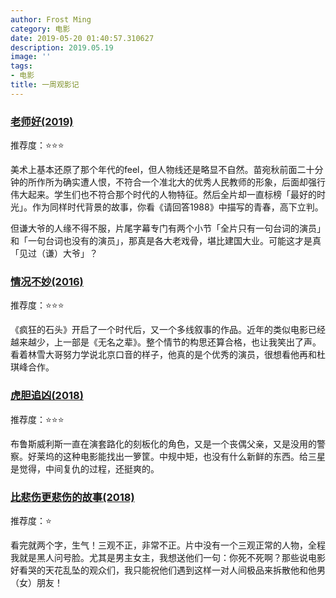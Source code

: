 ```yaml
---
author: Frost Ming
category: 电影
date: 2019-05-20 01:40:57.310627
description: 2019.05.19
image: ''
tags:
- 电影
title: 一周观影记
---
```


### [老师好(2019)](https://movie.douban.com/subject/27663742/)

推荐度：⭐⭐⭐

美术上基本还原了那个年代的feel，但人物线还是略显不自然。苗宛秋前面二十分钟的所作所为确实遭人恨，不符合一个准北大的优秀人民教师的形象，后面却强行伟大起来。学生们也不符合那个时代的人物特征。然后全片却一直标榜「最好的时光」。作为同样时代背景的故事，你看《请回答1988》中描写的青春，高下立判。

但谦大爷的人缘不得不服，片尾字幕专门有两个小节「全片只有一句台词的演员」和「一句台词也没有的演员」，那真是各大老戏骨，堪比建国大业。可能这才是真「见过（谦）大爷」？

### [情况不妙(2016)](https://movie.douban.com/subject/26774772/)

推荐度：⭐⭐⭐

《疯狂的石头》开启了一个时代后，又一个多线叙事的作品。近年的类似电影已经越来越少，上一部是《无名之辈》。整个情节的构思还算合格，也让我笑出了声。看着林雪大哥努力学说北京口音的样子，他真的是个优秀的演员，很想看他再和杜琪峰合作。

### [虎胆追凶(2018)](https://movie.douban.com/subject/3078549/)

推荐度：⭐⭐⭐

布鲁斯威利斯一直在演套路化的刻板化的角色，又是一个丧偶父亲，又是没用的警察。好莱坞的这种电影能找出一箩筐。中规中矩，也没有什么新鲜的东西。给三星是觉得，中间复仇的过程，还挺爽的。

### [比悲伤更悲伤的故事(2018)](https://movie.douban.com/subject/27624661/)

推荐度：⭐

看完就两个字，生气！三观不正，非常不正。片中没有一个三观正常的人物，全程我就是黑人问号脸。尤其是男主女主，我想送他们一句：你死不死啊？那些说电影好看哭的天花乱坠的观众们，我只能祝他们遇到这样一对人间极品来拆散他和他男（女）朋友！